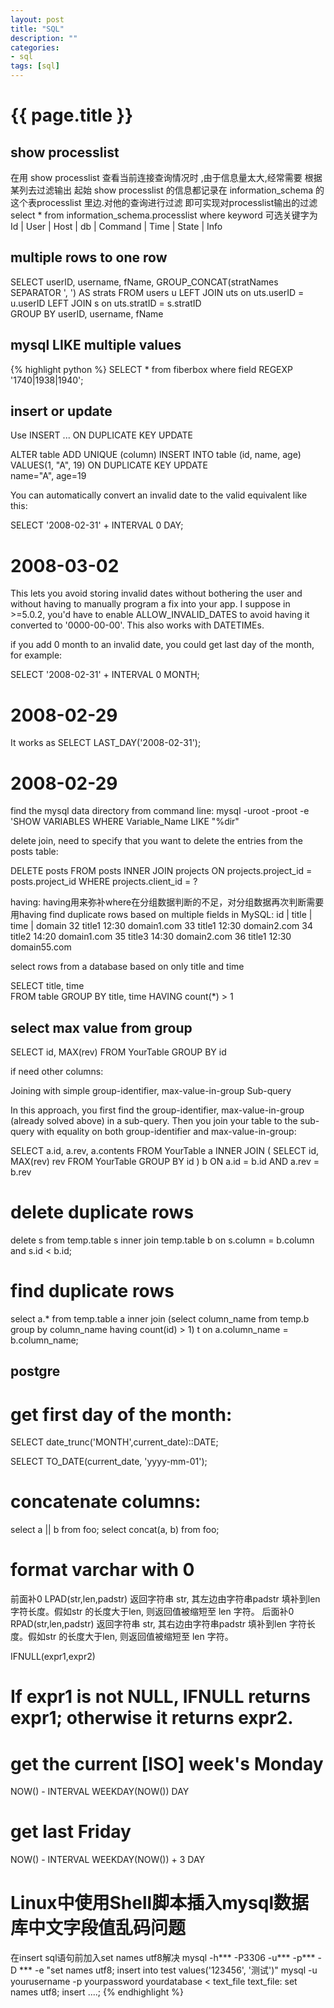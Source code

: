 ```yaml
---
layout: post
title: "SQL"
description: ""
categories:    
- sql
tags: [sql]
---
```

{{ page.title }}
================
## show processlist 
在用 show processlist  查看当前连接查询情况时 ,由于信息量太大,经常需要 根据某列去过滤输出
起始 show processlist   的信息都记录在 information_schema 的这个表processlist 里边.对他的查询进行过滤 即可实现对processlist输出的过滤 
select * from  information_schema.processlist  where  keyword
可选关键字为
 Id | User | Host | db | Command | Time | State | Info

## multiple rows to one row
SELECT userID, username, fName, GROUP_CONCAT(stratNames SEPARATOR ', ') AS strats
FROM users u
LEFT JOIN  uts on uts.userID = u.userID
LEFT JOIN s on uts.stratID  = s.stratID  
GROUP BY userID, username, fName

## mysql LIKE multiple values 
{% highlight python %}
SELECT * from fiberbox where field REGEXP '1740|1938|1940';

## insert or update
Use INSERT ... ON DUPLICATE KEY UPDATE

ALTER table ADD UNIQUE (column)
INSERT INTO table (id, name, age) VALUES(1, "A", 19) ON DUPLICATE KEY UPDATE    
name="A", age=19

You can automatically convert an invalid date to the valid equivalent like this:

SELECT '2008-02-31' + INTERVAL 0 DAY;
# 2008-03-02

This lets you avoid storing invalid dates without bothering the user and without having to manually program a fix into your app. I suppose in >=5.0.2, you'd have to enable ALLOW_INVALID_DATES to avoid having it converted to '0000-00-00'. This also works with DATETIMEs.

if you add 0 month to an invalid date, you could get last day of the month, for example:   

SELECT '2008-02-31' + INTERVAL 0 MONTH;
# 2008-02-29

It works as
SELECT LAST_DAY('2008-02-31');
# 2008-02-29

find the mysql data directory from command line:
mysql -uroot -proot -e 'SHOW VARIABLES WHERE Variable_Name LIKE "%dir"

delete join, need to specify that you want to delete the entries from the posts table:

DELETE posts
FROM posts
INNER JOIN projects ON projects.project_id = posts.project_id
WHERE projects.client_id = ?

having:
having用来弥补where在分组数据判断的不足，对分组数据再次判断需要用having
find duplicate rows based on multiple fields in MySQL:
id | title   | time  | domain
32   title1    12:30   domain1.com
33   title1    12:30   domain2.com
34   title2    14:20   domain1.com
35   title3    14:30   domain2.com
36   title1    12:30   domain55.com

select rows from a database based on only title and time

SELECT title, time  
  FROM table
GROUP BY title, time
  HAVING count(*) > 1

## select max value from group

SELECT id, MAX(rev)
FROM YourTable
GROUP BY id

if need other columns:

Joining with simple group-identifier, max-value-in-group Sub-query

In this approach, you first find the group-identifier, max-value-in-group (already solved above) in a sub-query. Then you join your table to the sub-query with equality on both group-identifier and max-value-in-group:

SELECT a.id, a.rev, a.contents
FROM YourTable a
INNER JOIN (
    SELECT id, MAX(rev) rev
    FROM YourTable
    GROUP BY id
) b ON a.id = b.id AND a.rev = b.rev

# delete duplicate rows
delete s from temp.table s inner join temp.table b on s.column = b.column and s.id < b.id;

# find duplicate rows
select a.* from temp.table a inner join 
(select column_name from temp.b group by column_name having count(id) > 1) t on a.column_name = b.column_name;

## postgre
# get first day of the month:
SELECT date_trunc('MONTH',current_date)::DATE;

SELECT TO_DATE(current_date, 'yyyy-mm-01');

# concatenate columns:
select a || b from foo;
select concat(a, b) from foo;

# format varchar with 0
前面补0
LPAD(str,len,padstr) 返回字符串 str, 其左边由字符串padstr 填补到len 字符长度。假如str 的长度大于len, 则返回值被缩短至 len 字符。
后面补0
RPAD(str,len,padstr) 返回字符串 str, 其右边由字符串padstr 填补到len 字符长度。假如str 的长度大于len, 则返回值被缩短至 len 字符。

IFNULL(expr1,expr2)
# If expr1 is not NULL, IFNULL returns expr1; otherwise it returns expr2.

#  get the current [ISO] week's Monday
NOW() - INTERVAL WEEKDAY(NOW()) DAY
# get last Friday
NOW() - INTERVAL WEEKDAY(NOW()) + 3 DAY

# Linux中使用Shell脚本插入mysql数据库中文字段值乱码问题
在insert sql语句前加入set names utf8解决
mysql -h*** -P3306 -u*** -p*** -D *** -e "set names utf8; insert into test values('123456', '测试')"
mysql -u yourusername -p yourpassword yourdatabase < text_file
text_file:
    set names utf8;
	insert ....;
{% endhighlight %}
